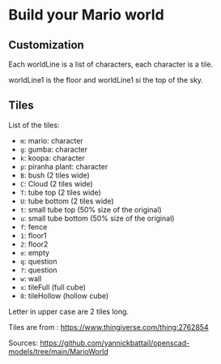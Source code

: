 # Build your Mario world

## Customization

Each worldLine is a list of characters, each character is a tile.

worldLine1 is the floor and worldLine1 si the top of the sky.

## Tiles

List of the tiles:

- `m`: mario: character
- `g`: gumba: character
- `k`: koopa: character
- `p`: piranha plant: character
- `B`: bush (2 tiles wide)
- `C`: Cloud (2 tiles wide)
- `T`: tube top (2 tiles wide)
- `U`: tube bottom (2 tiles wide)
- `t`: small tube top (50% size of the original)
- `u`: small tube bottom (50% size of the original)
- `f`: fence
- `1`: floor1
- `2`: floor2
- `e`: empty
- `q`: question
- `?`: question
- `w`: wall
- `x`: tileFull (full cube)
- `0`: tileHollow (hollow cube)

Letter in upper case are 2 tiles long.

Tiles are from : https://www.thingiverse.com/thing:2762854

Sources: https://github.com/yannickbattail/openscad-models/tree/main/MarioWorld
